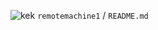 ![kek](https://github.com/remotemachine1/remotemachine1/raw/master/octicon-smiley.png) `remotemachine1` / `README.md`
